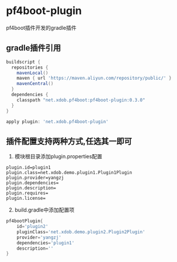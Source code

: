 # pf4boot-plugin
pf4boot插件开发的gradle插件

## gradle插件引用
```groovy
buildscript {
  repositories {
    mavenLocal()
    maven { url 'https://maven.aliyun.com/repository/public/' }
    mavenCentral()
  }
  dependencies {
    classpath "net.xdob.pf4boot:pf4boot-plugin:0.3.0"
  }
}

apply plugin: 'net.xdob.pf4boot-plugin'
```
## 插件配置支持两种方式,任选其一即可
1. 模块根目录添加plugin.properties配置
```properties
plugin.id=plugin1
plugin.class=net.xdob.demo.plugin1.Plugin1Plugin
plugin.provider=yangzj
plugin.dependencies=
plugin.description=
plugin.requires=
plugin.license=
```
2. build.gradle中添加配置项
```groovy
pf4bootPlugin{
    id='plugin2'
    pluginClass='net.xdob.demo.plugin2.Plugin2Plugin'
    provider='yangzj'
    dependencies='plugin1'
    description=''
}
```


